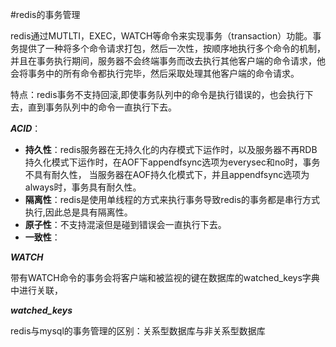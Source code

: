 #redis的事务管理

redis通过MUTLTI，EXEC，WATCH等命令来实现事务（transaction）功能。事务提供了一种将多个命令请求打包，然后一次性，按顺序地执行多个命令的机制，并且在事务执行期间，服务器不会终端事务而改去执行其他客户端的命令请求，他会将事务中的所有命令都执行完毕，然后采取处理其他客户端的命令请求。

特点：redis事务不支持回滚,即使事务队列中的命令是执行错误的，也会执行下去，直到事务队列中的命令一直执行下去。

***ACID***：
- **持久性**：redis服务器在无持久化的内存模式下运作时，以及服务器不再RDB持久化模式下运作时，在AOF下appendfsync选项为everysec和no时，事务不具有耐久性，
        当服务器在AOF持久化模式下，并且appendfsync选项为always时，事务具有耐久性。
- **隔离性**：redis是使用单线程的方式来执行事务导致redis的事务都是串行方式执行,因此总是具有隔离性。
- **原子性**：不支持混滚但是碰到错误会一直执行下去。
- **一致性**：

***WATCH***

带有WATCH命令的事务会将客户端和被监视的键在数据库的watched_keys字典中进行关联，

***watched_keys***

redis与mysql的事务管理的区别：关系型数据库与非关系型数据库

